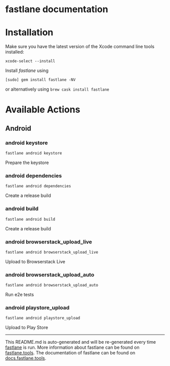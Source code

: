 fastlane documentation
================
# Installation

Make sure you have the latest version of the Xcode command line tools installed:

```
xcode-select --install
```

Install _fastlane_ using
```
[sudo] gem install fastlane -NV
```
or alternatively using `brew cask install fastlane`

# Available Actions
## Android
### android keystore
```
fastlane android keystore
```
Prepare the keystore
### android dependencies
```
fastlane android dependencies
```
Create a release build
### android build
```
fastlane android build
```
Create a release build
### android browserstack_upload_live
```
fastlane android browserstack_upload_live
```
Upload to Browserstack Live
### android browserstack_upload_auto
```
fastlane android browserstack_upload_auto
```
Run e2e tests
### android playstore_upload
```
fastlane android playstore_upload
```
Upload to Play Store

----

This README.md is auto-generated and will be re-generated every time [fastlane](https://fastlane.tools) is run.
More information about fastlane can be found on [fastlane.tools](https://fastlane.tools).
The documentation of fastlane can be found on [docs.fastlane.tools](https://docs.fastlane.tools).
